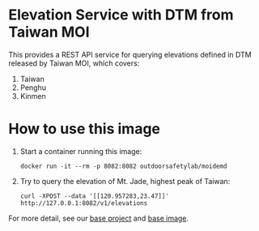 # Elevation Service with DTM from Taiwan MOI

This provides a REST API service for querying elevations defined in DTM released by Taiwan MOI, which covers:

1. Taiwan
1. Penghu
1. Kinmen

# How to use this image

1. Start a container running this image:
    ```shell
    docker run -it --rm -p 8082:8082 outdoorsafetylab/moidemd
    ```
1. Try to query the elevation of Mt. Jade, highest peak of Taiwan:
    ```shell
    curl -XPOST --data '[[120.957283,23.47]]' http://127.0.0.1:8082/v1/elevations
    ```

For more detail, see our [base project](https://github.com/outdoorsafetylab/demd) and [base image](https://hub.docker.com/r/outdoorsafetylab/demd).
